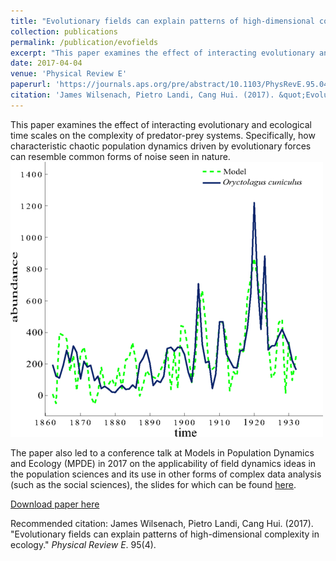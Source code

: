 ```yaml
---
title: "Evolutionary fields can explain patterns of high-dimensional complexity in ecology"
collection: publications
permalink: /publication/evofields
excerpt: "This paper examines the effect of interacting evolutionary and ecological time scales on the complexity of predator-prey systems. Specifically, how characteristic chaotic population dynamics driven by evolutionary forces can resemble common forms of noise seen in nature.<br/><img src='/images/evofields.png'>"
date: 2017-04-04
venue: 'Physical Review E'
paperurl: 'https://journals.aps.org/pre/abstract/10.1103/PhysRevE.95.042401'
citation: 'James Wilsenach, Pietro Landi, Cang Hui. (2017). &quot;Evolutionary fields can explain patterns of high-dimensional complexity in ecology.&quot; <i>Physical Review E</i>. 95(4).'
---
```

This paper examines the effect of interacting evolutionary and ecological time scales on the complexity of predator-prey systems. Specifically, how characteristic chaotic population dynamics driven by evolutionary forces can resemble common forms of noise seen in nature.<br/><img src='/images/evofields.png'>

The paper also led to a conference talk at Models in Population Dynamics and Ecology (MPDE) in 2017 on the applicability of field dynamics ideas in the population sciences and its use in other forms of complex data analysis (such as the social sciences), the slides for which can be found [here](/files/MPDE_Conference.pdf).

[Download paper here](http://jameswilsenach.github.io/files/evofields.pdf)

Recommended citation: James Wilsenach, Pietro Landi, Cang Hui. (2017). "Evolutionary fields can explain patterns of high-dimensional complexity in ecology." <i>Physical Review E</i>. 95(4).